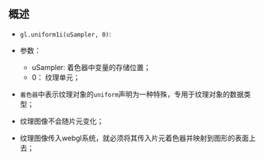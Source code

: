 ## 概述

* `gl.uniform1i(uSampler, 0)`:
* 参数：
  - uSampler: 着色器中变量的存储位置；
  - 0： 纹理单元；

* `着色器`中表示纹理对象的`uniform`声明为一种特殊，专用于纹理对象的数据类型；
* 纹理图像不会随片元变化；
* 纹理图像传入webgl系统，就必须将其传入片元着色器并映射到图形的表面上去；